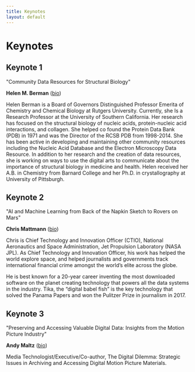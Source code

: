 ```yaml
---
title: Keynotes
layout: default
---
```


# Keynotes

## Keynote 1

"Community Data Resources for Structural Biology"

**Helen M. Berman** ([bio](https://chem.rutgers.edu/people/faculty-bio/120-berman-helen))

Helen Berman is a Board of Governors Distinguished Professor Emerita of Chemistry and Chemical Biology at Rutgers University. Currently, she Is a Research Professor at the University of Southern California. Her research has focused on the structural biology of nucleic acids, protein-nucleic acid interactions, and collagen.  She helped co found the Protein Data Bank (PDB) in 1971 and was the Director of the RCSB PDB from 1998-2014. She has been active in developing and maintaining other community resources including the Nucleic Acid Database and the Electron Microscopy Data Resource. In addition to her research and the creation of data resources, she is working on ways to use the digital arts to communicate about the importance of structural biology in medicine and health. Helen received her A.B. in Chemistry from Barnard College and her Ph.D. in crystallography at University of Pittsburgh.

## Keynote 2

"AI and Machine Learning from Back of the Napkin Sketch to Rovers on Mars"

**Chris Mattmann** ([bio](https://scienceandtechnology.jpl.nasa.gov/dr-chris-mattmann))

Chris is Chief Technology and Innovation Officer (CTIO), National Aeronautics and Space Administration, Jet Propulsion Laboratory (NASA JPL).
As Chief Technology and Innovation Officer, his work has helped the world explore space, and helped journalists and governments track international financial crime amongst the world’s elite across the globe.

He is best known for a 20-year career inventing the most downloaded software on the planet creating technology that powers all the data systems in the industry. Tika, the “digital babel fish” is the key technology that solved the Panama Papers and won the Pulitzer Prize in journalism in 2017.

## Keynote 3

"Preserving and Accessing Valuable Digital Data: Insights from the Motion Picture Industry"

**Andy Maltz** ([bio](https://www.linkedin.com/in/andymaltz))

Media Technologist/Executive/Co-author, The Digital Dilemma: Strategic Issues in Archiving and Accessing Digital Motion Picture Materials.
